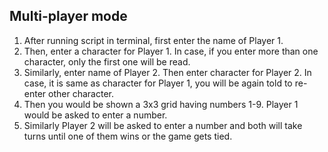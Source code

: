 ## Multi-player mode
1. After running script in terminal, first enter the name of Player 1.
2. Then, enter a character for Player 1. In case, if you enter more than one character, only the first one will be read.
3. Similarly, enter name of Player 2. Then enter character for Player 2. In case, it is same as character for Player 1, you will be again told to re-enter other character.
4. Then you would be shown a 3x3 grid having numbers 1-9. Player 1 would be asked to enter a number.
5. Similarly Player 2 will be asked to enter a number and both will take turns until one of them wins or the game gets tied.

